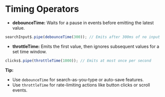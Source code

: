 # Timing Operators

- **debounceTime:** Waits for a pause in events before emitting the latest value.
```typescript
searchInput$.pipe(debounceTime(300)); // Emits after 300ms of no input
```
- **throttleTime:** Emits the first value, then ignores subsequent values for a set time window.
```typescript
clicks$.pipe(throttleTime(1000)); // Emits at most once per second
```

**Tip:**
- Use `debounceTime` for search-as-you-type or auto-save features.
- Use `throttleTime` for rate-limiting actions like button clicks or scroll events.
